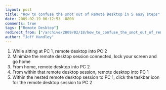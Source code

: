 ```yaml
---
layout: post
title: "How to confuse the snot out of Remote Desktop in 5 easy steps"
date: 2009-02-19 06:12:53 -0800
comments: true
tags: ["Remote Desktop"]
redirect_from: ["/archive/2009/02/18/how_to_confuse_the_snot_out_of_remote_desktop_in_5_easy_steps.aspx/"]
author: "Jeff Handley"
---
```

<!-- more -->
<ol>   <li>While sitting at PC 1, remote desktop into PC 2 </li>  <li>Minimize the remote desktop session connected, lock your screen and go home </li>  <li>From home, remote desktop into PC 2 </li>  <li>From within that remote desktop session, remote desktop into PC 1 </li>  <li>Within the nested remote desktop session to PC 1, click the taskbar icon for the remote desktop session to PC 2 </li> </ol>


